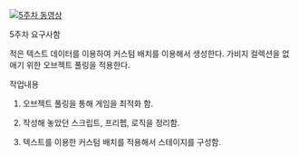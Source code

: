 
[![5주차 동영상](https://img.youtube.com/vi/zt675obGZdM/0.jpg)](https://youtu.be/zt675obGZdM)

5주차 요구사함

적은 텍스트 데이터를 이용하여 커스텀 배치를 이용해서 생성한다.
가비지 컬렉션을 없애기 위한 오브젝트 풀링을 적용한다.

작업내용


1. 오브젝트 풀링을 통해 게임을 최적화 함.

2. 작성해 놓았던 스크립트, 프리펩, 로직을 정리함.

3. 텍스트를 이용한 커스텀 배치를 적용해서 스테이지를 구성함.
